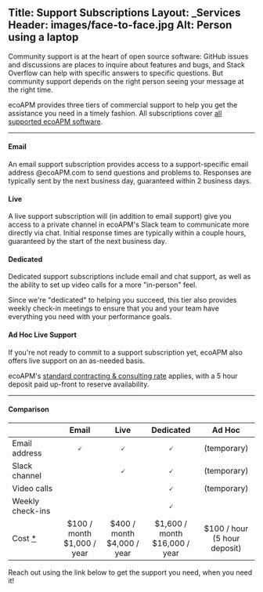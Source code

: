 ﻿Title: Support Subscriptions
Layout: _Services
Header: images/face-to-face.jpg
Alt: Person using a laptop
---

Community support is at the heart of open source software: GitHub issues and discussions are places to inquire about features and bugs, and Stack Overflow can help with specific answers to specific questions. But community support depends on the right person seeing your message at the right time.

ecoAPM provides three tiers of commercial support to help you get the assistance you need in a timely fashion. All subscriptions cover [all supported ecoAPM software](/software).

---

#### Email

An email support subscription provides access to a support-specific email address @ecoAPM.com to send questions and problems to. Responses are typically sent by the next business day, guaranteed within 2 business days.

#### Live

A live support subscription will (in addition to email support) give you access to a private channel in ecoAPM's Slack team to communicate more directly via chat. Initial response times are typically within a couple hours, guaranteed by the start of the next business day.

#### Dedicated

Dedicated support subscriptions include email and chat support, as well as the ability to set up video calls for a more "in-person" feel.

Since we're "dedicated" to helping you succeed, this tier also provides weekly check-in meetings to ensure that you and your team have everything you need with your performance goals.

#### Ad Hoc Live Support

If you're not ready to commit to a support subscription yet, ecoAPM also offers live support on an as-needed basis.

ecoAPM's [standard contracting & consulting rate](/about/rates) applies, with a 5 hour deposit paid up-front to reserve availability.

---

#### Comparison

| | Email | Live | Dedicated | Ad Hoc |
|-----|:---:|:---:|:---:|:---:|
| Email address | 🗸 | 🗸 | 🗸 | (temporary) |
| Slack channel | | 🗸 | 🗸 | (temporary) |
| Video calls | | | 🗸 | (temporary) |
| Weekly check-ins | |  | 🗸 | |
| Cost [*](/about/rates) | $100 / month <br/> $1,000 / year | $400 / month <br/> $4,000 / year | $1,600 / month <br/> $16,000 / year | $100 / hour <br/> (5 hour deposit)

<script>
document.querySelectorAll('table').forEach(t => t.className += " table-responsive-md ");
</script>

Reach out using the link below to get the support you need, when you need it!
